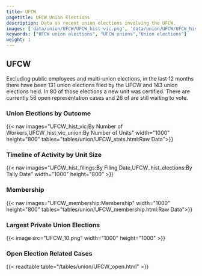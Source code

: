 ```yaml
---
title: UFCW
pagetitle: UFCW Union Elections
description: Data on recent union elections involving the UFCW.
images: ['data/union/UFCW/UFCW_hist_vic.png', 'data/union/UFCW/UFCW_hist_size.png', 'data/union/UFCW/UFCW_10.png']
keywords: ["UFCW union elections", "UFCW unions","Union elections"]
weight: 1
---
```

##  UFCW

Excluding public employees and multi-union elections, in the last 12 months there have been 131 union elections filed by the UFCW and 143 union elections held. In 80 of those elections a new unit was certified. There are currently 56 open representation cases and 26 of are still waiting to vote.

### Union Elections by Outcome
{{< nav images="UFCW_hist_vic:By Number of Workers,UFCW_hist_vic_union:By Number of Units" width="1000" height="800" tables="tables/union/UFCW_stats.html:Raw Data">}}

### Timeline of Activity by Unit Size
{{< nav images="UFCW_hist_filings:By Filing Date,UFCW_hist_elections:By Tally Date" width="1000" height="800" >}}

### Membership
{{< nav images="UFCW_membership:Membership" width="1000" height="800" tables="tables/union/UFCW_membership.html:Raw Data">}}

### Largest Private Union Elections
{{< image src="UFCW_10.png" width="1000" height="1000"  >}}

### Open Election Related Cases
{{< readtable table="/tables/union/UFCW_open.html" >}}

